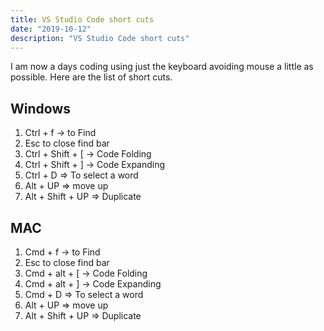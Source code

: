 ```yaml
---
title: VS Studio Code short cuts
date: "2019-10-12"
description: "VS Studio Code short cuts"
---
```


I am now a days coding using just the keyboard avoiding mouse a little as possible. 
Here are the list of short cuts.

## Windows
1. Ctrl + f -> to Find 
2. Esc to close find bar
3. Ctrl + Shift + [ -> Code Folding
4. Ctrl + Shift + ] -> Code Expanding
5. Ctrl + D => To select a word
6. Alt  + UP => move up
7. Alt + Shift + UP => Duplicate

## MAC
1. Cmd + f -> to Find 
2. Esc to close find bar
3. Cmd + alt + [ -> Code Folding
4. Cmd + alt + ] -> Code Expanding
5. Cmd + D => To select a word
6. Alt  + UP => move up
7. Alt + Shift + UP => Duplicate
